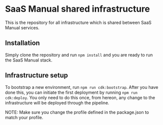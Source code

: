 # SaaS Manual shared infrastructure

This is the repository for all infrastructure which is shared between SaaS Manual services.

## Installation

Simply clone the repository and run `npm install` and you are ready to run the SaaS Manual stack.

## Infrastructure setup

To bootstrap a new environment, run `npm run cdk:bootstrap`. After you have done this, you can initiate the first deployment by running `npm run cdk:deploy`.
You only need to do this once, from hereon, any change to the infrastructure will be deployed through the pipeline.

NOTE: Make sure you change the profile defined in the package.json to match your profile.
